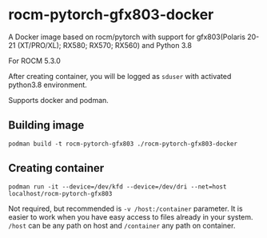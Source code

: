 # rocm-pytorch-gfx803-docker
A Docker image based on rocm/pytorch with support for gfx803(Polaris 20-21 (XT/PRO/XL); RX580; RX570; RX560) and Python 3.8  

For ROCM 5.3.0

After creating container, you will be logged as `sduser` with activated python3.8 environment.

Supports docker and podman.

## Building image
```
podman build -t rocm-pytorch-gfx803 ./rocm-pytorch-gfx803-docker
```

## Creating container
```
podman run -it --device=/dev/kfd --device=/dev/dri --net=host localhost/rocm-pytorch-gfx803
```

Not required, but recommended is `-v /host:/container` parameter. It is easier to work when you have easy access to files already in your system. `/host` can be any path on host and `/container` any path on container.
